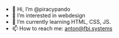 - 👋 Hi, I’m @piracypando
- 👀 I’m interested in webdesign
- 🌱 I’m currently learning HTML, CSS, JS.
- 📫 How to reach me: anton@fbi.systems
